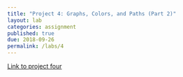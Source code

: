 ```yaml
---
title: "Project 4: Graphs, Colors, and Paths (Part 2)"
layout: lab
categories: assignment
published: true
due: 2018-09-26
permalink: /labs/4
---
```


[Link to project four](https://github.com/kmicinski/cs107-p3)
